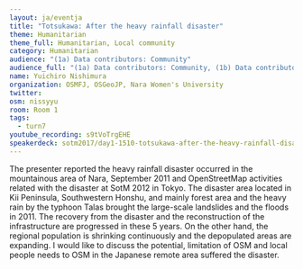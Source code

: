 ```yaml
---
layout: ja/eventja
title: "Totsukawa: After the heavy rainfall disaster"
theme: Humanitarian
theme_full: Humanitarian, Local community
category: Humanitarian
audience: "(1a) Data contributors: Community"
audience_full: "(1a) Data contributors: Community, (1b) Data contributors: Public administration (open data, data feedback...), (2a) Data users: Commercial, (2b) Data users: Non-profit and public service, (2c) Data users: Personal"
name: Yuichiro Nishimura
organization: OSMFJ, OSGeoJP, Nara Women's University
twitter:
osm: nissyyu
room: Room 1
tags:
  - turn7
youtube_recording: s9tVoTrgEHE
speakerdeck: sotm2017/day1-1510-totsukawa-after-the-heavy-rainfall-disaster
---
```

The presenter reported the heavy rainfall disaster occurred in the mountainous area of Nara, September 2011 and OpenStreetMap activities related with the disaster at SotM 2012 in Tokyo. The disaster area located in Kii Peninsula, Southwestern Honshu, and mainly forest area and the heavy rain by the typhoon Talas brought the large-scale landslides and the floods in 2011. The recovery from the disaster and the reconstruction of the infrastructure are progressed in these 5 years. On the other hand, the regional population is shrinking continuously and the depopulated areas are expanding. I would like to discuss the potential, limitation of OSM and local people needs to OSM in the Japanese remote area suffered the disaster.
